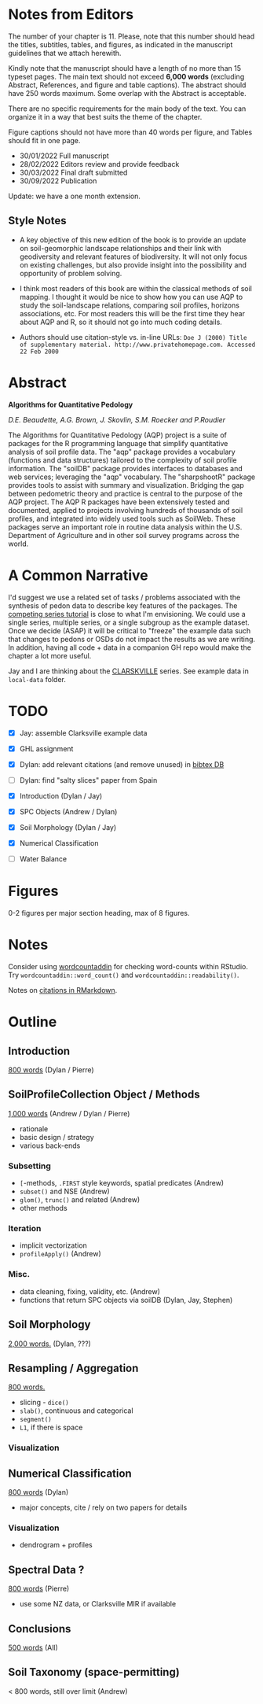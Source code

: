 
# Notes from Editors

The number of your chapter is 11. Please, note that this number should head the titles, subtitles, tables, and figures, as indicated in the manuscript guidelines that we attach herewith.
 
Kindly note that the manuscript should have a length of no more than 15 typeset pages. The main text should not exceed **6,000 words** (excluding Abstract, References, and figure and table captions). The abstract should have 250 words maximum. Some overlap with the Abstract is acceptable.
 
There are no specific requirements for the main body of the text. You can organize it in a way that best suits the theme of the chapter.
 
Figure captions should not have more than 40 words per figure, and Tables should fit in one page.

  * 30/01/2022 Full manuscript
  * 28/02/2022 Editors review and provide feedback
  * 30/03/2022 Final draft submitted 
  * 30/09/2022 Publication 

Update: we have a one month extension.

## Style Notes

  * A key objective of this new edition of the book is to provide an update on soil-geomorphic landscape relationships and their link with geodiversity and relevant features of biodiversity. It will not only focus on existing challenges, but also provide insight into the possibility and opportunity of problem solving. 

  * I think most readers of this book are within the classical methods of soil mapping. I thought it would be nice to show how you can use AQP to study the soil-landscape relations, comparing soil profiles, horizons associations, etc. For most readers this will be the first time they hear about AQP and R, so it should not go into much coding details.

  * Authors should use citation-style vs. in-line URLs: `Doe J (2000) Title of supplementary material. http://www.privatehomepage.com. Accessed 22 Feb 2000`

# Abstract


**Algorithms for Quantitative Pedology**

*D.E. Beaudette, A.G. Brown, J. Skovlin, S.M. Roecker and P.Roudier*

The Algorithms for Quantitative Pedology (AQP) project is a suite of packages for the R programming language that simplify quantitative analysis of soil profile data. The "aqp" package provides a vocabulary (functions and data structures) tailored to the complexity of soil profile information. The "soilDB" package provides interfaces to databases and web services; leveraging the "aqp" vocabulary. The "sharpshootR" package provides tools to assist with summary and visualization. Bridging the gap between pedometric theory and practice is central to the purpose of the AQP project. The AQP R packages have been extensively tested and documented, applied to projects involving hundreds of thousands of soil profiles, and integrated into widely used tools such as SoilWeb. These packages serve an important role in routine data analysis within the U.S. Department of Agriculture and in other soil survey programs across the world. 



# A Common Narrative
I'd suggest we use a related set of tasks / problems associated with the synthesis of pedon data to describe key features of the packages. The [competing series tutorial](http://ncss-tech.github.io/AQP/soilDB/competing-series.html) is close to what I'm envisioning. We could use a single series, multiple series, or a single subgroup as the example dataset. Once we decide (ASAP) it will be critical to "freeze" the example data such that changes to pedons or OSDs do not impact the results as we are writing. In addition, having all code + data in a companion GH repo would make the chapter a lot more useful.

Jay and I are thinking about the [CLARSKVILLE](https://casoilresource.lawr.ucdavis.edu/sde/?series=clarksville) series. See example data in `local-data` folder.

# TODO
 - [x] Jay: assemble Clarksville example data
 - [x] GHL assignment
 - [x] Dylan: add relevant citations (and remove unused) in [bibtex DB](sections/bibliography.bib)
 - [ ] Dylan: find "salty slices" paper from Spain


 - [x] Introduction (Dylan / Jay)
 - [x] SPC Objects (Andrew / Dylan)
 - [x] Soil Morphology (Dylan / Jay)
 - [x] Numerical Classification
 - [ ] Water Balance


# Figures
0-2 figures per major section heading, max of 8 figures.

# Notes
Consider using [wordcountaddin](https://github.com/benmarwick/wordcountaddin) for checking word-counts within RStudio. Try `wordcountaddin::word_count()` and `wordcountaddin::readability()`.

Notes on [citations in RMarkdown](https://inbo.github.io/tutorials/tutorials/r_citations_markdown/).


# Outline

## Introduction
[800 words](sections/introduction.Rmd) (Dylan / Pierre)

## SoilProfileCollection Object / Methods
[1,000 words](sections/SPC-objects.Rmd) (Andrew / Dylan / Pierre)

  * rationale
  * basic design / strategy
  * various back-ends

### Subsetting

  * `[`-methods, `.FIRST` style keywords, spatial predicates (Andrew)
  * `subset()` and NSE (Andrew)
  * `glom()`, `trunc()` and related (Andrew) 
  * other methods

### Iteration

  * implicit vectorization
  * `profileApply()` (Andrew)

### Misc.

 * data cleaning, fixing, validity, etc. (Andrew)
 * functions that return SPC objects via soilDB (Dylan, Jay, Stephen)
 

## Soil Morphology
[2,000 words.](sections/soil-morphology.Rmd) (Dylan, ???)



## Resampling / Aggregation
[800 words.](sections/resampling-aggregation.Rmd)

  * slicing - `dice()`
  * `slab()`, continuous and categorical
  * `segment()`
  * `L1`, if there is space

### Visualization


## Numerical Classification
[800 words](sections/numerical-classification.Rmd) (Dylan)

  * major concepts, cite / rely on two papers for details

### Visualization

  * dendrogram + profiles


## Spectral Data ?
[800 words](sections/spectral-data.Rmd) (Pierre)

  * use some NZ data, or Clarksville MIR if available


## Conclusions
[500 words](sections/conclusion.Rmd) (All)



## Soil Taxonomy (space-permitting)
< 800 words, still over limit (Andrew)


